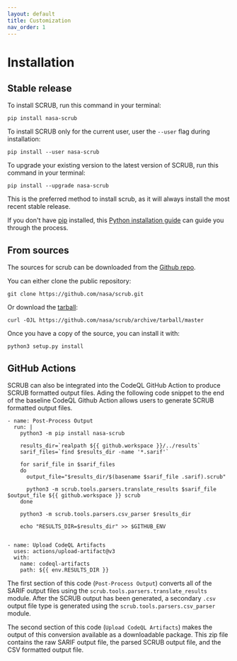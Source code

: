 ```yaml
---
layout: default
title: Customization
nav_order: 1
---
```


# Installation
## Stable release

To install SCRUB, run this command in your terminal:

    pip install nasa-scrub
    
To install SCRUB only for the current user, user the `--user` flag during installation:

    pip install --user nasa-scrub

To upgrade your existing version to the latest version of SCRUB, run this command in your terminal:

    pip install --upgrade nasa-scrub

This is the preferred method to install scrub, as it will always install the most recent stable release.

If you don't have [pip](https://pip.pypa.io) installed, this [Python installation guide](http://docs.python-guide.org/en/latest/starting/installation/) can guide you through the process.

## From sources

The sources for scrub can be downloaded from the [Github repo](https://github.com/nasa/scrub).

You can either clone the public repository:

    git clone https://github.com/nasa/scrub.git

Or download the [tarball](https://github.com/nasa/scrub/archive/master.tar.gz):

    curl -OJL https://github.com/nasa/scrub/archive/tarball/master

Once you have a copy of the source, you can install it with:

    python3 setup.py install

## GitHub Actions
SCRUB can also be integrated into the CodeQL GitHub Action to produce SCRUB formatted output files. Ading the following code snippet to the end of the baseline CodeQL Github Action allows users to generate SCRUB formatted output files.

    - name: Post-Process Output
      run: |
        python3 -m pip install nasa-scrub

        results_dir=`realpath ${{ github.workspace }}/../results`
        sarif_files=`find $results_dir -name '*.sarif'`

        for sarif_file in $sarif_files
        do
          output_file="$results_dir/$(basename $sarif_file .sarif).scrub"

          python3 -m scrub.tools.parsers.translate_results $sarif_file $output_file ${{ github.workspace }} scrub
        done

        python3 -m scrub.tools.parsers.csv_parser $results_dir

        echo "RESULTS_DIR=$results_dir" >> $GITHUB_ENV
        
      
    - name: Upload CodeQL Artifacts
      uses: actions/upload-artifact@v3
      with:
        name: codeql-artifacts
        path: ${{ env.RESULTS_DIR }}

The first section of this code (`Post-Process Output`) converts all of the SARIF output files using the `scrub.tools.parsers.translate_results` module. After the SCRUB output has been generated, a secondary `.csv` output file type is generated using the `scrub.tools.parsers.csv_parser` module.

The second section of this code (`Upload CodeQL Artifacts`) makes the output of this conversion available as a downloadable package. This zip file contains the raw SARIF output file, the parsed SCRUB output file, and the CSV formatted output file.
